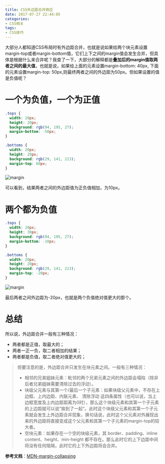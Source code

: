 ```yaml
---
title: CSS外边距合并效应
date: 2017-07-27 22:44:05
categories:
- CSS相关
tags:
- CSS技巧
---
```


大部分人都知道CSS布局时有外边距合并，也就是说如果给两个块元素设置margin-top或者margin-bottom值，它们上下之间的margin值会发生合并，但具体是根据什么来合并呢？我查了一下，大部分的解释都是**叠加后的margin值取两者之间的最大值**，也就是说，如果给上面的元素设置margin-bottom: 40px, 下面的元素设置margin-top: 50px,则最终两者之间的外边距为50px。但如果设置的值是负值呢？
<!--more-->

# 一个为负值，一个为正值

```CSS
.tops {
  width: 20px;
  height: 20px;
  background: rgb(94, 195, 27);
  margin-bottom: -50px;
}

.bottoms {
  width: 20px;
  height: 20px;
  background: rgb(29, 141, 213);
  margin-top: 60px;
}
```

![margin](https://photos-1258216033.cos.ap-shanghai.myqcloud.com/margin-10.jpg)

可以看到，结果两者之间的外边距值为正负值相加，为10px。

# 两个都为负值

```CSS
.tops {
  width: 20px;
  height: 30px;
  background: rgb(94, 195, 27);
  margin-bottom: -10px;
}

.bottoms {
  width: 20px;
  height: 20px;
  background: rgb(29, 141, 213);
  margin-top: -20px;
}
```

![margin](https://photos-1258216033.cos.ap-shanghai.myqcloud.com/margin-20.jpg)

最后两者之间外边距为-20px，也就是两个负值绝对值更大的那个。

# 总结

所以说，外边距合并一般有三种情况：
- 两者都是正值，取最大的；
- 两者一正一负，取二者相加的结果；
- 两者都是负值，取二者绝对值更大的；

> 但要注意的是，外边距合并只发生在块元素之间。一般有三种情况：
> - 相邻的兄弟姐妹元素：毗邻的两个兄弟元素之间的外边距会塌陷（除非后者兄弟姐妹需要清除过去的浮动）。
> - 块级父元素与其第一个/最后一个子元素：如果块级父元素中，不存在上边框、上内边距、内联元素、 清除浮动 这四条属性（也可以说，当上边框宽度及上内边距距离为0时），那么这个块级元素和其第一个子元素的上边距就可以说”挨到了一起“。此时这个块级父元素和其第一个子元素就会发生上外边距合并现象，换句话说，此时这个父元素对外展现出来的外边距将直接变成这个父元素和其第一个子元素的margin-top的较大者。
> - 空块元素：如果存在一个空的块级元素，其 border、padding、inline content、height、min-height 都不存在。那么此时它的上下边距中间将没有任何阻隔，此时它的上下外边距将会合并。

**参考文档**：[MDN-margin-collapsing](https://developer.mozilla.org/en-US/docs/Web/CSS/CSS_Box_Model/Mastering_margin_collapsing)
